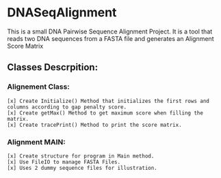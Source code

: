 # DNASeqAlignment
This is a small DNA Pairwise Sequence Alignment Project. It is a tool that reads two DNA sequences from a FASTA file and generates an Alignment Score Matrix 

## Classes Descrpition:
  ### Alignement Class:
    [x] Create Initialize() Method that initializes the first rows and columns according to gap penalty score.
    [x] Create getMax() Method to get maximum score when filling the matrix.
    [x] Create tracePrint() Method to print the score matrix.
    
  ### Alignment MAIN:
    [x] Create structure for program in Main method.
    [x] Use FileIO to manage FASTA Files.
    [x] Uses 2 dummy sequence files for illustration.
    
  
